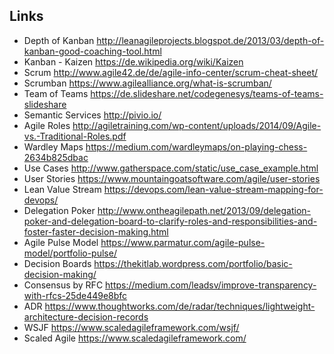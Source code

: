 ## Links

- Depth of Kanban http://leanagileprojects.blogspot.de/2013/03/depth-of-kanban-good-coaching-tool.html
- Kanban - Kaizen https://de.wikipedia.org/wiki/Kaizen
- Scrum http://www.agile42.de/de/agile-info-center/scrum-cheat-sheet/
- Scrumban https://www.agilealliance.org/what-is-scrumban/
- Team of Teams https://de.slideshare.net/codegenesys/teams-of-teams-slideshare
- Semantic Services http://pivio.io/
- Agile Roles http://agiletraining.com/wp-content/uploads/2014/09/Agile-vs.-Traditional-Roles.pdf
- Wardley Maps https://medium.com/wardleymaps/on-playing-chess-2634b825dbac
- Use Cases http://www.gatherspace.com/static/use_case_example.html
- User Stories https://www.mountaingoatsoftware.com/agile/user-stories
- Lean Value Stream https://devops.com/lean-value-stream-mapping-for-devops/
- Delegation Poker http://www.ontheagilepath.net/2013/09/delegation-poker-and-delegation-board-to-clarify-roles-and-responsibilities-and-foster-faster-decision-making.html
- Agile Pulse Model https://www.parmatur.com/agile-pulse-model/portfolio-pulse/
- Decision Boards https://thekitlab.wordpress.com/portfolio/basic-decision-making/
- Consensus by RFC https://medium.com/leadsv/improve-transparency-with-rfcs-25de449e8bfc
- ADR https://www.thoughtworks.com/de/radar/techniques/lightweight-architecture-decision-records
- WSJF https://www.scaledagileframework.com/wsjf/
- Scaled Agile https://www.scaledagileframework.com/
